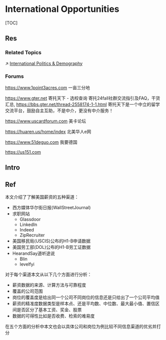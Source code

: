 # International Opportunities

[TOC]



## Res
### Related Topics
↗ [International Politics & Demography](../../../Macro-Knowledge/International%20Politics%20&%20Demography/International%20Politics%20&%20Demography.md)


### Forums
https://www.1point3acres.com
一亩三分地

https://www.gter.net
寄托天下 - 选校查询
寄托24fall社群交流指引及FAQ，干货汇总, https://bbs.gter.net/thread-2558174-1-1.html
寄托天下是一个中立的留学交流平台，鼓励自主互助，不是中介，更没有中介服务！

https://www.uscardforum.com
美卡论坛

https://huaren.us/home/index
北美华人e网

https://www.51deguo.com
我要德国

https://us151.com



## Intro



## Ref
[👍 分享几个了解美国薪资的渠道]: https://www.1point3acres.com/bbs/thread-546758-1-1.html

本文介绍了了解美国薪资的五种渠道：
- 西方媒体华尔街日报(WallStreetJournal)
- 求职网站
	- Glassdoor
	- LinkedIn
	- Indeed
	- ZipRecruiter
- 美国移民局(USCIS)公布的H1-B申请数据
- 美国劳工部(DOL)公布的H1-B劳工证数据
- HearandSay道听途说
	- Blin
	- levelfyi

对于每个渠道本文从以下几个方面进行分析：
- 薪资数据的来源、计算方法与可靠程度
- 覆盖的公司范围
- 岗位的覆盖度是给出同一个公司不同岗位的信息还是只给出了一个公司平均值
- 薪资的精准度数据类型是样本点、还是平均数、中位数、最大最小值、置信区间是否区分了基本工资、奖金、股票
- 数据的可得性比如是否收费、检索的难易度

在五个方面的分析中本文也会以具体公司和岗位为例比较不同信息渠道的优劣并打分


